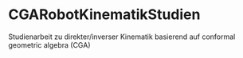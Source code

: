 # CGARobotKinematikStudien
Studienarbeit zu direkter/inverser Kinematik basierend auf conformal geometric algebra (CGA)

